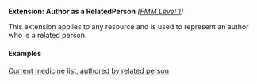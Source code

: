 **Extension: Author as a RelatedPerson**  *[[FMM Level 1](guidance.html)]*

This extension applies to any resource and is used to represent an author who is a related person.

#### Examples

[Current medicine list, authored by related person](List-example3.html)
